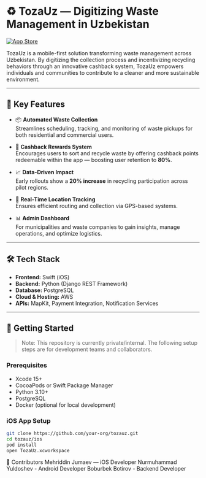 # ♻️ TozaUz — Digitizing Waste Management in Uzbekistan

[![App Store](https://img.shields.io/badge/Download%20on%20the-App%20Store-blue?style=for-the-badge&logo=apple)](https://apps.apple.com/ru/app/tozauz/id6520381184)

TozaUz is a mobile-first solution transforming waste management across Uzbekistan. By digitizing the collection process and incentivizing recycling behaviors through an innovative cashback system, TozaUz empowers individuals and communities to contribute to a cleaner and more sustainable environment.

---

## 🚀 Key Features

- 📦 **Automated Waste Collection**  
  Streamlines scheduling, tracking, and monitoring of waste pickups for both residential and commercial users.

- 💸 **Cashback Rewards System**  
  Encourages users to sort and recycle waste by offering cashback points redeemable within the app — boosting user retention to **80%**.

- 📈 **Data-Driven Impact**  
  Early rollouts show a **20% increase** in recycling participation across pilot regions.

- 📍 **Real-Time Location Tracking**  
  Ensures efficient routing and collection via GPS-based systems.

- 📊 **Admin Dashboard**  
  For municipalities and waste companies to gain insights, manage operations, and optimize logistics.

---

## 🛠️ Tech Stack

- **Frontend:** Swift (iOS)
- **Backend:** Python (Django REST Framework)
- **Database:** PostgreSQL
- **Cloud & Hosting:** AWS
- **APIs:** MapKit, Payment Integration, Notification Services

---

## 📲 Getting Started

> Note: This repository is currently private/internal. The following setup steps are for development teams and collaborators.

### Prerequisites

- Xcode 15+
- CocoaPods or Swift Package Manager
- Python 3.10+
- PostgreSQL
- Docker (optional for local development)

### iOS App Setup

```bash
git clone https://github.com/your-org/tozauz.git
cd tozauz/ios
pod install
open TozaUz.xcworkspace
```

🤝 Contributors
Mehriddin Jumaev — iOS Developer
Nurmuhammad Yuldoshev - Android Developer
Boburbek Botirov - Backend Developer
